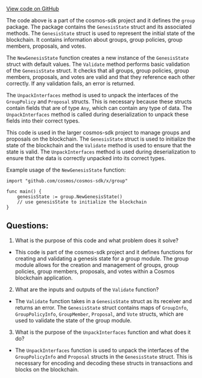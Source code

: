 [View code on GitHub](https://github.com/cosmos/cosmos-sdk/blob/main/x/group/genesis.go)

The code above is a part of the cosmos-sdk project and it defines the `group` package. The package contains the `GenesisState` struct and its associated methods. The `GenesisState` struct is used to represent the initial state of the blockchain. It contains information about groups, group policies, group members, proposals, and votes.

The `NewGenesisState` function creates a new instance of the `GenesisState` struct with default values. The `Validate` method performs basic validation of the `GenesisState` struct. It checks that all groups, group policies, group members, proposals, and votes are valid and that they reference each other correctly. If any validation fails, an error is returned.

The `UnpackInterfaces` method is used to unpack the interfaces of the `GroupPolicy` and `Proposal` structs. This is necessary because these structs contain fields that are of type `Any`, which can contain any type of data. The `UnpackInterfaces` method is called during deserialization to unpack these fields into their correct types.

This code is used in the larger cosmos-sdk project to manage groups and proposals on the blockchain. The `GenesisState` struct is used to initialize the state of the blockchain and the `Validate` method is used to ensure that the state is valid. The `UnpackInterfaces` method is used during deserialization to ensure that the data is correctly unpacked into its correct types.

Example usage of the `NewGenesisState` function:

```
import "github.com/cosmos/cosmos-sdk/x/group"

func main() {
    genesisState := group.NewGenesisState()
    // use genesisState to initialize the blockchain
}
```
## Questions: 
 1. What is the purpose of this code and what problem does it solve?
- This code is part of the cosmos-sdk project and it defines functions for creating and validating a genesis state for a group module. The group module allows for the creation and management of groups, group policies, group members, proposals, and votes within a Cosmos blockchain application.

2. What are the inputs and outputs of the `Validate` function?
- The `Validate` function takes in a `GenesisState` struct as its receiver and returns an error. The `GenesisState` struct contains maps of `GroupInfo`, `GroupPolicyInfo`, `GroupMember`, `Proposal`, and `Vote` structs, which are used to validate the state of the group module.

3. What is the purpose of the `UnpackInterfaces` function and what does it do?
- The `UnpackInterfaces` function is used to unpack the interfaces of the `GroupPolicyInfo` and `Proposal` structs in the `GenesisState` struct. This is necessary for encoding and decoding these structs in transactions and blocks on the blockchain.